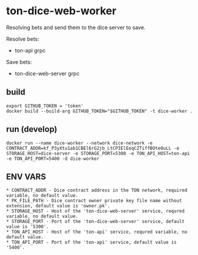# ton-dice-web-worker
Resolving bets and send them to the dice server to save.

Resolve bets:
 - ton-api grpc 

 Save bets:
 - ton-dice-web-server grpc


## build 
```
export GITHUB_TOKEN = 'token'
docker build --build-arg GITHUB_TOKEN="$GITHUB_TOKEN" -t dice-worker .
```

## run (develop)
```docker run --name dice-worker --network dice-network -e CONTRACT_ADDR=kf_P3yXtu1ab1CBEl6rG2jb_LtCPIElEoqCZTiffBOte0uLL -e STORAGE_HOST=dice-server -e STORAGE_PORT=5300 -e TON_API_HOST=ton-api -e TON_API_PORT=5400 -d dice-worker```
 
## ENV VARS
    * CONTRACT_ADDR - Dice contract address in the TON network, required variable, no default value.
    * PK_FILE_PATH - Dice contract owner private key file name without extension, default value is 'owner.pk'.
    * STORAGE_HOST - Host of the 'ton-dice-web-server' service, requred variable, no default value.
    * STORAGE_PORT - Port of the 'ton-dice-web-server' service, default value is '5300'.
    * TON_API_HOST - Host of the 'ton-api' service, requred variable, no default value.
    * TON_API_PORT - Port of the 'ton-api' service, default value is '5400'.
